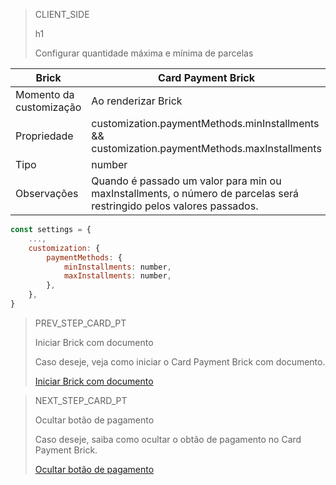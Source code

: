 > CLIENT_SIDE
>
> h1
>
> Configurar quantidade máxima e mínima de parcelas 

| Brick  | Card Payment Brick  |
| --- | --- |
| Momento da customização  | Ao renderizar Brick  |
| Propriedade  | customization.paymentMethods.minInstallments && customization.paymentMethods.maxInstallments  |
| Tipo  | number  |
| Observações  | Quando é passado um valor para min ou maxInstallments, o número de parcelas será restringido pelos valores passados.  |

```javascript
const settings = {
    ...,
    customization: {
        paymentMethods: {
            minInstallments: number,
            maxInstallments: number,
        },
    },
}
```

> PREV_STEP_CARD_PT
>
> Iniciar Brick com documento 
>
> Caso deseje, veja como iniciar o Card Payment Brick com documento.
>
> [Iniciar Brick com documento](/developers/pt/docs/checkout-bricks-beta/additional-customization/initiate-brick-document)

> NEXT_STEP_CARD_PT
>
> Ocultar botão de pagamento
>
> Caso deseje, saiba como ocultar o obtão de pagamento no Card Payment Brick.
>
> [Ocultar botão de pagamento](/developers/pt/docs/checkout-bricks-beta/additional-customization/hide-payment-button)